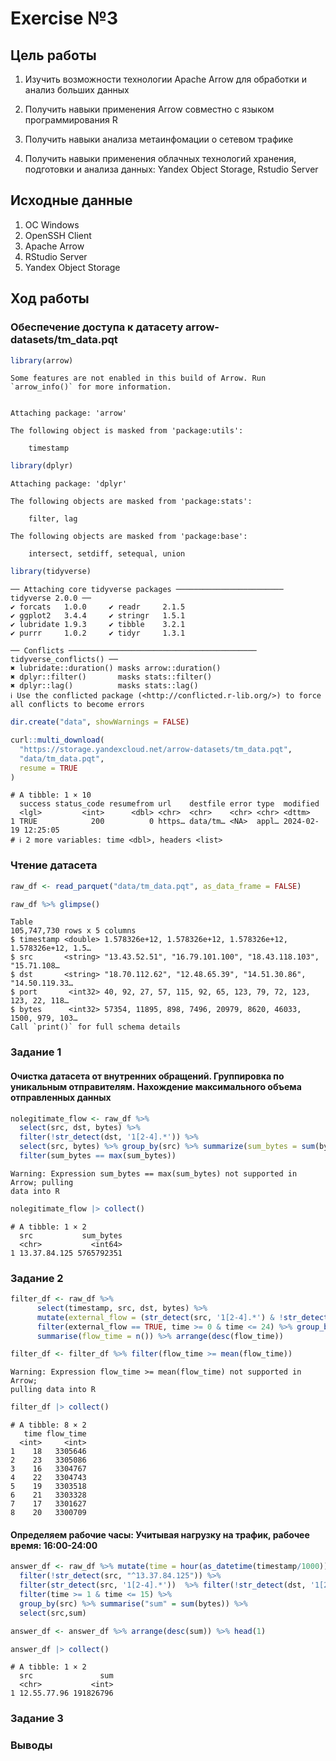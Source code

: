 # Exercise №3

## Цель работы

1.  Изучить возможности технологии Apache Arrow для обработки и анализ
    больших данных

2.  Получить навыки применения Arrow совместно с языком программирования
    R

3.  Получить навыки анализа метаинфомации о сетевом трафике

4.  Получить навыки применения облачных технологий хранения, подготовки
    и анализа данных: Yandex Object Storage, Rstudio Server

## Исходные данные

1.  ОС Windows
2.  OpenSSH Client
3.  Apache Arrow
4.  RStudio Server
5.  Yandex Object Storage

## Ход работы

### Обеспечение доступа к датасету arrow-datasets/tm_data.pqt

``` r
library(arrow)
```

    Some features are not enabled in this build of Arrow. Run `arrow_info()` for more information.


    Attaching package: 'arrow'

    The following object is masked from 'package:utils':

        timestamp

``` r
library(dplyr)
```


    Attaching package: 'dplyr'

    The following objects are masked from 'package:stats':

        filter, lag

    The following objects are masked from 'package:base':

        intersect, setdiff, setequal, union

``` r
library(tidyverse)
```

    ── Attaching core tidyverse packages ──────────────────────── tidyverse 2.0.0 ──
    ✔ forcats   1.0.0     ✔ readr     2.1.5
    ✔ ggplot2   3.4.4     ✔ stringr   1.5.1
    ✔ lubridate 1.9.3     ✔ tibble    3.2.1
    ✔ purrr     1.0.2     ✔ tidyr     1.3.1

    ── Conflicts ────────────────────────────────────────── tidyverse_conflicts() ──
    ✖ lubridate::duration() masks arrow::duration()
    ✖ dplyr::filter()       masks stats::filter()
    ✖ dplyr::lag()          masks stats::lag()
    ℹ Use the conflicted package (<http://conflicted.r-lib.org/>) to force all conflicts to become errors

``` r
dir.create("data", showWarnings = FALSE)
```

``` r
curl::multi_download(
  "https://storage.yandexcloud.net/arrow-datasets/tm_data.pqt",
  "data/tm_data.pqt",
  resume = TRUE
)
```

    # A tibble: 1 × 10
      success status_code resumefrom url    destfile error type  modified           
      <lgl>         <int>      <dbl> <chr>  <chr>    <chr> <chr> <dttm>             
    1 TRUE            200          0 https… data/tm… <NA>  appl… 2024-02-19 12:25:05
    # ℹ 2 more variables: time <dbl>, headers <list>

### Чтение датасета

``` r
raw_df <- read_parquet("data/tm_data.pqt", as_data_frame = FALSE)

raw_df %>% glimpse()
```

    Table
    105,747,730 rows x 5 columns
    $ timestamp <double> 1.578326e+12, 1.578326e+12, 1.578326e+12, 1.578326e+12, 1.5…
    $ src       <string> "13.43.52.51", "16.79.101.100", "18.43.118.103", "15.71.108…
    $ dst       <string> "18.70.112.62", "12.48.65.39", "14.51.30.86", "14.50.119.33…
    $ port       <int32> 40, 92, 27, 57, 115, 92, 65, 123, 79, 72, 123, 123, 22, 118…
    $ bytes      <int32> 57354, 11895, 898, 7496, 20979, 8620, 46033, 1500, 979, 103…
    Call `print()` for full schema details

### Задание 1

#### Очистка датасета от внутренних обращений. Группировка по уникальным отправителям. Нахождение максимального объема отправленных данных

``` r
nolegitimate_flow <- raw_df %>% 
  select(src, dst, bytes) %>% 
  filter(!str_detect(dst, '1[2-4].*')) %>% 
  select(src, bytes) %>% group_by(src) %>% summarize(sum_bytes = sum(bytes)) %>% 
  filter(sum_bytes == max(sum_bytes))
```

    Warning: Expression sum_bytes == max(sum_bytes) not supported in Arrow; pulling
    data into R

``` r
nolegitimate_flow |> collect()
```

    # A tibble: 1 × 2
      src           sum_bytes
      <chr>           <int64>
    1 13.37.84.125 5765792351

### Задание 2

``` r
filter_df <- raw_df %>%
      select(timestamp, src, dst, bytes) %>%
      mutate(external_flow = (str_detect(src, '1[2-4].*') & !str_detect(dst, '1[2-4].*')),time = hour(as_datetime(timestamp/1000))) %>%
      filter(external_flow == TRUE, time >= 0 & time <= 24) %>% group_by(time) %>%
      summarise(flow_time = n()) %>% arrange(desc(flow_time))

filter_df <- filter_df %>% filter(flow_time >= mean(flow_time))
```

    Warning: Expression flow_time >= mean(flow_time) not supported in Arrow;
    pulling data into R

``` r
filter_df |> collect()
```

    # A tibble: 8 × 2
       time flow_time
      <int>     <int>
    1    18   3305646
    2    23   3305086
    3    16   3304767
    4    22   3304743
    5    19   3303518
    6    21   3303328
    7    17   3301627
    8    20   3300709

#### Определяем рабочие часы: Учитывая нагрузку на трафик, рабочее время: 16:00-24:00

``` r
answer_df <- raw_df %>% mutate(time = hour(as_datetime(timestamp/1000))) %>% 
  filter(!str_detect(src, "^13.37.84.125")) %>% 
  filter(str_detect(src, '1[2-4].*'))  %>% filter(!str_detect(dst, '1[2-4].*'))  %>%
  filter(time >= 1 & time <= 15) %>% 
  group_by(src) %>% summarise("sum" = sum(bytes)) %>%
  select(src,sum)

answer_df <- answer_df %>% arrange(desc(sum)) %>% head(1)

answer_df |> collect()
```

    # A tibble: 1 × 2
      src               sum
      <chr>           <int>
    1 12.55.77.96 191826796

### Задание 3

### Выводы
